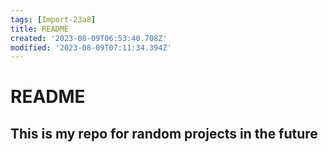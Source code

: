 ```yaml
---
tags: [Import-23a8]
title: README
created: '2023-08-09T06:53:40.708Z'
modified: '2023-08-09T07:11:34.394Z'
---
```


# README
## This is my repo for random projects in the future
